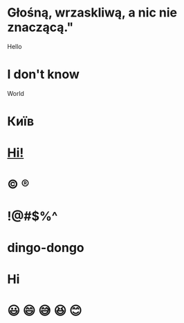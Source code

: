 # Głośną, wrzaskliwą, a nic nie znaczącą."

Hello

# I don't know

World

# Київ

# <u>Hi!</u>

# &copy; &reg;

# !@#$%^

# dingo-dongo

# Hi

# 😃 😄 😅 😆 😊
